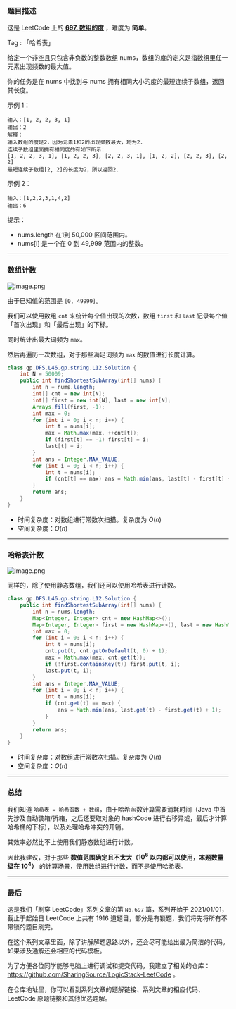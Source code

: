 ### 题目描述

这是 LeetCode 上的 **[697. 数组的度](https://leetcode-cn.com/problems/degree-of-an-array/solution/shu-zu-ji-shu-ha-xi-biao-ji-shu-jie-fa-y-a0mg/)** ，难度为 **简单**。

Tag : 「哈希表」



给定一个非空且只包含非负数的整数数组 nums，数组的度的定义是指数组里任一元素出现频数的最大值。

你的任务是在 nums 中找到与 nums 拥有相同大小的度的最短连续子数组，返回其长度。


示例 1：
```
输入：[1, 2, 2, 3, 1]
输出：2
解释：
输入数组的度是2，因为元素1和2的出现频数最大，均为2.
连续子数组里面拥有相同度的有如下所示:
[1, 2, 2, 3, 1], [1, 2, 2, 3], [2, 2, 3, 1], [1, 2, 2], [2, 2, 3], [2, 2]
最短连续子数组[2, 2]的长度为2，所以返回2.
```
示例 2：
```
输入：[1,2,2,3,1,4,2]
输出：6
```

提示：
* nums.length 在1到 50,000 区间范围内。
* nums[i] 是一个在 0 到 49,999 范围内的整数。

---

### 数组计数

![image.png](https://pic.leetcode-cn.com/1613799894-ZftKMC-image.png)

由于已知值的范围是 `[0, 49999]`。

我们可以使用数组 `cnt` 来统计每个值出现的次数，数组 `first` 和 `last` 记录每个值「首次出现」和「最后出现」的下标。

同时统计出最大词频为 `max`。

然后再遍历一次数组，对于那些满足词频为 `max` 的数值进行长度计算。

```Java []
class gp.DFS.L46.gp.string.L12.Solution {
    int N = 50009;
    public int findShortestSubArray(int[] nums) {
        int n = nums.length;
        int[] cnt = new int[N];
        int[] first = new int[N], last = new int[N];
        Arrays.fill(first, -1);
        int max = 0;
        for (int i = 0; i < n; i++) {
            int t = nums[i];
            max = Math.max(max, ++cnt[t]);
            if (first[t] == -1) first[t] = i;
            last[t] = i;
        }
        int ans = Integer.MAX_VALUE;
        for (int i = 0; i < n; i++) {
            int t = nums[i];
            if (cnt[t] == max) ans = Math.min(ans, last[t] - first[t] + 1);
        }
        return ans;
    }
}
```
* 时间复杂度：对数组进行常数次扫描。复杂度为 $O(n)$
* 空间复杂度：$O(n)$


***

### 哈希表计数

![image.png](https://pic.leetcode-cn.com/1613799953-HZKoaL-image.png)

同样的，除了使用静态数组，我们还可以使用哈希表进行计数。

```java 
class gp.DFS.L46.gp.string.L12.Solution {
    public int findShortestSubArray(int[] nums) {
        int n = nums.length;
        Map<Integer, Integer> cnt = new HashMap<>();
        Map<Integer, Integer> first = new HashMap<>(), last = new HashMap<>();
        int max = 0;
        for (int i = 0; i < n; i++) {
            int t = nums[i];
            cnt.put(t, cnt.getOrDefault(t, 0) + 1);
            max = Math.max(max, cnt.get(t));
            if (!first.containsKey(t)) first.put(t, i);
            last.put(t, i);
        }
        int ans = Integer.MAX_VALUE;
        for (int i = 0; i < n; i++) {
            int t = nums[i];
            if (cnt.get(t) == max) {
                ans = Math.min(ans, last.get(t) - first.get(t) + 1);
            }
        }
        return ans;
    }
}
```
* 时间复杂度：对数组进行常数次扫描。复杂度为 $O(n)$
* 空间复杂度：$O(n)$


***

### 总结

我们知道 `哈希表 = 哈希函数 + 数组`，由于哈希函数计算需要消耗时间（Java 中首先涉及自动装箱/拆箱，之后还要取对象的 hashCode 进行右移异或，最后才计算哈希桶的下标），以及处理哈希冲突的开销。

其效率必然比不上使用我们静态数组进行计数。

因此我建议，对于那些 **数值范围确定且不太大（$10^6$ 以内都可以使用，本题数量级在 $10^4$）** 的计算场景，使用数组进行计数，而不是使用哈希表。


---

### 最后

这是我们「刷穿 LeetCode」系列文章的第 `No.697` 篇，系列开始于 2021/01/01，截止于起始日 LeetCode 上共有 1916 道题目，部分是有锁题，我们将先将所有不带锁的题目刷完。

在这个系列文章里面，除了讲解解题思路以外，还会尽可能给出最为简洁的代码。如果涉及通解还会相应的代码模板。

为了方便各位同学能够电脑上进行调试和提交代码，我建立了相关的仓库：https://github.com/SharingSource/LogicStack-LeetCode 。

在仓库地址里，你可以看到系列文章的题解链接、系列文章的相应代码、LeetCode 原题链接和其他优选题解。

